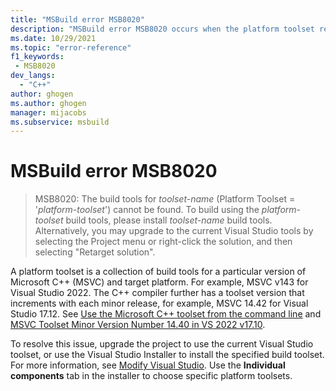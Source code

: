```yaml
---
title: "MSBuild error MSB8020"
description: "MSBuild error MSB8020 occurs when the platform toolset required by the build isn't installed."
ms.date: 10/29/2021
ms.topic: "error-reference"
f1_keywords:
 - MSB8020
dev_langs:
  - "C++"
author: ghogen
ms.author: ghogen
manager: mijacobs
ms.subservice: msbuild
---
```

# MSBuild error MSB8020

> MSB8020: The build tools for *toolset-name* (Platform Toolset = '*platform-toolset*') cannot be found. To build using the *platform-toolset* build tools, please install *toolset-name* build tools.  Alternatively, you may upgrade to the current Visual Studio tools by selecting the Project menu or right-click the solution, and then selecting "Retarget solution".

A platform toolset is a collection of build tools for a particular version of Microsoft C++ (MSVC) and target platform. For example, MSVC v143 for Visual Studio 2022. The C++ compiler further has  a toolset version that increments with each minor release, for example, MSVC 14.42 for Visual Studio 17.12. See [Use the Microsoft C++ toolset from the command line](/cpp/build/building-on-the-command-line?view=msvc-170) and [MSVC Toolset Minor Version Number 14.40 in VS 2022 v17.10](https://devblogs.microsoft.com/cppblog/msvc-toolset-minor-version-number-14-40-in-vs-2022-v17-10/).

To resolve this issue, upgrade the project to use the current Visual Studio toolset, or use the Visual Studio Installer to install the specified build toolset. For more information, see [Modify Visual Studio](../../install/modify-visual-studio.md). Use the **Individual components** tab in the installer to choose specific platform toolsets.
